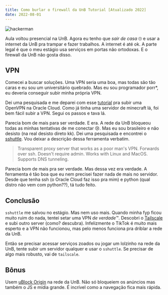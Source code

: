 ```yaml
---
title: Como burlar o firewall da UnB Tutorial [Atualizado 2022]
date: 2022-08-01
---
```


![hackerman](/images/hackerman.jpg)

Aula voltou presencial na UnB. Agora eu tenho que _sair de casa_ 🙄 e usar a 
internet da UnB pra trampar e fazer trabalhos. A internet é até ok. A parte 
legal é que o meu estágio usa serviços em portas não ortodoxas. E o firewall 
da UnB não gosta disso.

## VPN

Comecei a buscar soluções. Uma VPN seria uma boa, mas todas são tão caras e eu
sou um universitário quebrado. Mas eu sou programador porr\*, eu deveria
conseguir subir minha própria VPN.

Dei uma pesquisada e me deparei com esse
[tutorial](https://blogs.oracle.com/developers/post/launching-your-own-free-private-vpn-in-the-oracle-cloud)
pra subir uma OpenVPN na Oracle Cloud. Como já tinha uma servidor de minecraft
lá, foi bem fácil subir a VPN. Segui os passos e tava lá.

Parecia bom de mais para ser verdade. E era. A rede da UnB bloqueou todas as
minhas tentativas de me conectar 😢. Mas eu sou brasileiro e não desisto (na
real desisto direto kk). Dei uma pesquisada e encontrei o
[sshuttle](https://github.com/sshuttle/sshuttle). Vou deixar a descrição dessa
ferramenta verbatim.

> Transparent proxy server that works as a poor man's VPN. Forwards over ssh.
> Doesn't require admin. Works with Linux and MacOS. Supports DNS tunneling.

Parecia bom de mais pra ser verdade. Mas dessa vez era verdade. A ferramenta é
tão boa que eu nem precisei fazer nada de mais no servidor. Desde que tenha ssh
(o Oracle Cloud faz isso pra mim) e python (qual distro não vem com python??),
tá tudo feito.

## Conclusão

`sshuttle` me salvou no estágio. Mas nem uso mais. Quando minha fyp ficou muito
ruim do nada, tentei setar uma VPN _de verdade_™. Descobri o
[Tailscale](https://tailscale.com/) e subi outro server (como? descubra).
Infelizmente o TikTok é muito mais esperto e a VPN não funcionou, mas pelo menos
funciona pra driblar a rede da UnB.

Então se precisar acessar serviços zoados ou jogar um lolzinho na rede da UnB, 
tente subir um servidor qualquer e usar o `sshuttle`. Se precisar de algo mais
robusto, vai de `tailscale`.

## Bônus

Usem [uBlock Origin](https://ublockorigin.com/) na rede da UnB. Não só bloqueiem
os anúncios mas também o JS e mídia grande. É incrível como a navegação fica
mais rápida.
